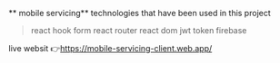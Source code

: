 ** mobile servicing**
technologies that have been used in this project
>react hook form 
>react router
>react dom
>jwt token
>firebase 

live websit 👉https://mobile-servicing-client.web.app/ 
